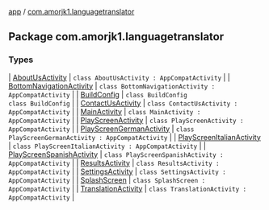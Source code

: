 [app](../index.md) / [com.amorjk1.languagetranslator](./index.md)

## Package com.amorjk1.languagetranslator

### Types

| [AboutUsActivity](-about-us-activity/index.md) | `class AboutUsActivity : AppCompatActivity` |
| [BottomNavigationActivity](-bottom-navigation-activity/index.md) | `class BottomNavigationActivity : AppCompatActivity` |
| [BuildConfig](-build-config/index.md) | `class BuildConfig`<br>`class BuildConfig` |
| [ContactUsActivity](-contact-us-activity/index.md) | `class ContactUsActivity : AppCompatActivity` |
| [MainActivity](-main-activity/index.md) | `class MainActivity : AppCompatActivity` |
| [PlayScreenActivity](-play-screen-activity/index.md) | `class PlayScreenActivity : AppCompatActivity` |
| [PlayScreenGermanActivity](-play-screen-german-activity/index.md) | `class PlayScreenGermanActivity : AppCompatActivity` |
| [PlayScreenItalianActivity](-play-screen-italian-activity/index.md) | `class PlayScreenItalianActivity : AppCompatActivity` |
| [PlayScreenSpanishActivity](-play-screen-spanish-activity/index.md) | `class PlayScreenSpanishActivity : AppCompatActivity` |
| [ResultsActivity](-results-activity/index.md) | `class ResultsActivity : AppCompatActivity` |
| [SettingsActivity](-settings-activity/index.md) | `class SettingsActivity : AppCompatActivity` |
| [SplashScreen](-splash-screen/index.md) | `class SplashScreen : AppCompatActivity` |
| [TranslationActivity](-translation-activity/index.md) | `class TranslationActivity : AppCompatActivity` |

